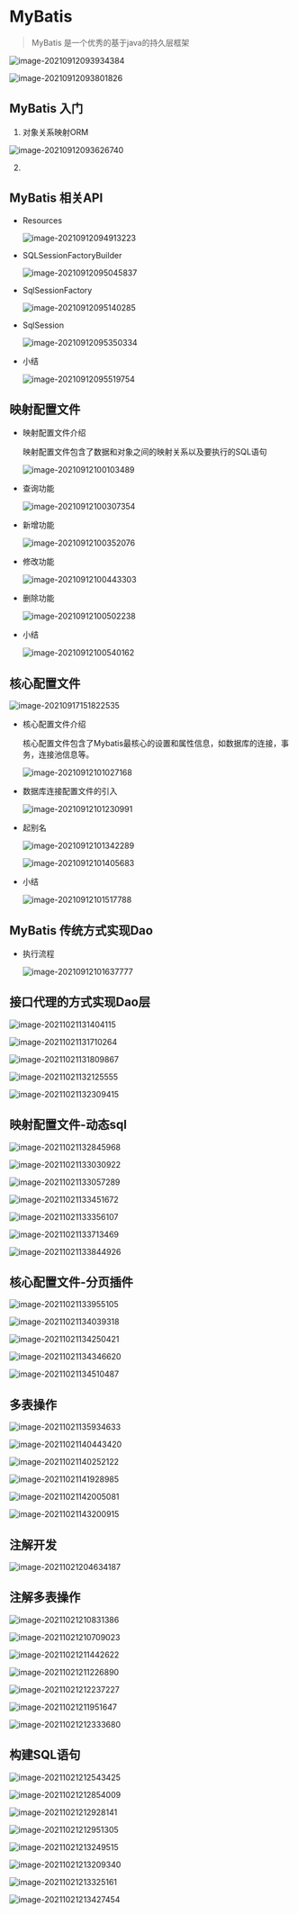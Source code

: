 # MyBatis

> MyBatis 是一个优秀的基于java的持久层框架

![image-20210912093934384](/home/monica/.config/Typora/typora-user-images/image-20210912093934384.png)

![image-20210912093801826](/home/monica/.config/Typora/typora-user-images/image-20210912093801826.png)

## MyBatis 入门

1. 对象关系映射ORM

![image-20210912093626740](/home/monica/.config/Typora/typora-user-images/image-20210912093626740.png)

2.



## MyBatis 相关API

- Resources

  ![image-20210912094913223](/home/monica/.config/Typora/typora-user-images/image-20210912094913223.png)

- SQLSessionFactoryBuilder

  ![image-20210912095045837](/home/monica/.config/Typora/typora-user-images/image-20210912095045837.png)

- SqlSessionFactory

  ![image-20210912095140285](/home/monica/.config/Typora/typora-user-images/image-20210912095140285.png)

- SqlSession

  ![image-20210912095350334](/home/monica/.config/Typora/typora-user-images/image-20210912095350334.png)

- 小结

  ![image-20210912095519754](/home/monica/.config/Typora/typora-user-images/image-20210912095519754.png)

## 映射配置文件

- 映射配置文件介绍

  映射配置文件包含了数据和对象之间的映射关系以及要执行的SQL语句

  ![image-20210912100103489](/home/monica/.config/Typora/typora-user-images/image-20210912100103489.png)

- 查询功能

  ![image-20210912100307354](/home/monica/.config/Typora/typora-user-images/image-20210912100307354.png)

- 新增功能

  ![image-20210912100352076](/home/monica/.config/Typora/typora-user-images/image-20210912100352076.png)

- 修改功能

  ![image-20210912100443303](/home/monica/.config/Typora/typora-user-images/image-20210912100443303.png)

- 删除功能

  ![image-20210912100502238](/home/monica/.config/Typora/typora-user-images/image-20210912100502238.png)

- 小结

  ![image-20210912100540162](/home/monica/.config/Typora/typora-user-images/image-20210912100540162.png)

## 核心配置文件

![image-20210917151822535](/home/monica/.config/Typora/typora-user-images/image-20210917151822535.png)

- 核心配置文件介绍

  核心配置文件包含了Mybatis最核心的设置和属性信息，如数据库的连接，事务，连接池信息等。

  ![image-20210912101027168](/home/monica/.config/Typora/typora-user-images/image-20210912101027168.png)

- 数据库连接配置文件的引入

  ![image-20210912101230991](/home/monica/.config/Typora/typora-user-images/image-20210912101230991.png)

- 起别名

  ![image-20210912101342289](/home/monica/.config/Typora/typora-user-images/image-20210912101342289.png)

  ![image-20210912101405683](/home/monica/.config/Typora/typora-user-images/image-20210912101405683.png)

- 小结

  ![image-20210912101517788](/home/monica/.config/Typora/typora-user-images/image-20210912101517788.png)

## MyBatis 传统方式实现Dao

- 执行流程

  ![image-20210912101637777](/home/monica/.config/Typora/typora-user-images/image-20210912101637777.png)

  


## 接口代理的方式实现Dao层

![image-20211021131404115](img/image-20211021131404115.png)

![image-20211021131710264](img/image-20211021131710264.png)

![image-20211021131809867](img/image-20211021131809867.png)

![image-20211021132125555](img/image-20211021132125555.png)

![image-20211021132309415](img/image-20211021132309415.png)

## 映射配置文件-动态sql

![image-20211021132845968](img/image-20211021132845968.png)

![image-20211021133030922](img/image-20211021133030922.png)

![image-20211021133057289](img/image-20211021133057289.png)

![image-20211021133451672](img/image-20211021133451672.png)

![image-20211021133356107](img/image-20211021133356107.png)

![image-20211021133713469](img/image-20211021133713469.png)

![image-20211021133844926](img/image-20211021133844926.png)

## 核心配置文件-分页插件

![image-20211021133955105](img/image-20211021133955105.png)

![image-20211021134039318](img/image-20211021134039318.png)

![image-20211021134250421](img/image-20211021134250421.png)

![image-20211021134346620](img/image-20211021134346620.png)

![image-20211021134510487](img/image-20211021134510487.png)

## 多表操作

![image-20211021135934633](img/image-20211021135934633.png)

![image-20211021140443420](img/image-20211021140443420.png)

![image-20211021140252122](img/image-20211021140252122.png)

  ![image-20211021141928985](img/image-20211021141928985.png)

![image-20211021142005081](img/image-20211021142005081.png)

![image-20211021143200915](img/image-20211021143200915.png) 

## 注解开发

![image-20211021204634187](img/image-20211021204634187.png)

## 注解多表操作

![image-20211021210831386](img/image-20211021210831386.png)

![image-20211021210709023](img/image-20211021210709023.png)

![image-20211021211442622](img/image-20211021211442622.png)

![image-20211021211226890](img/image-20211021211226890.png)

![image-20211021212237227](img/image-20211021212237227.png)

![image-20211021211951647](img/image-20211021211951647.png)

![image-20211021212333680](img/image-20211021212333680.png)

## 构建SQL语句

![image-20211021212543425](img/image-20211021212543425.png)

![image-20211021212854009](img/image-20211021212854009.png)

![image-20211021212928141](img/image-20211021212928141.png)

![image-20211021212951305](img/image-20211021212951305.png)

![image-20211021213249515](img/image-20211021213249515.png)

![image-20211021213209340](img/image-20211021213209340.png)

![image-20211021213325161](img/image-20211021213325161.png)

![image-20211021213427454](img/image-20211021213427454.png)
